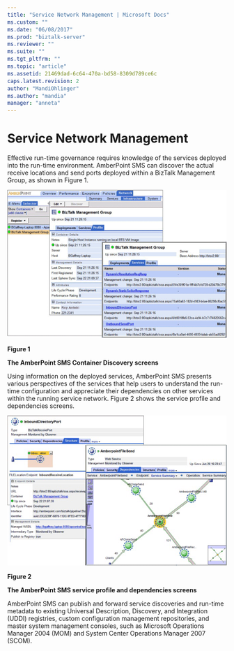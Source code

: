 ```yaml
---
title: "Service Network Management | Microsoft Docs"
ms.custom: ""
ms.date: "06/08/2017"
ms.prod: "biztalk-server"
ms.reviewer: ""
ms.suite: ""
ms.tgt_pltfrm: ""
ms.topic: "article"
ms.assetid: 21469dad-6c64-470a-bd58-8309d789ce6c
caps.latest.revision: 2
author: "MandiOhlinger"
ms.author: "mandia"
manager: "anneta"
---
```

# Service Network Management
Effective run-time governance requires knowledge of the services deployed into the run-time environment. AmberPoint SMS can discover the actual receive locations and send ports deployed within a BizTalk Management Group, as shown in Figure 1.  
  
 ![AmberPoint Container Discovery](../esb-toolkit/media/ch9-amberpointcontainerdiscovery.gif "Ch9-AmberPointContainerDiscovery")  
  
 **Figure 1**  
  
 **The AmberPoint SMS Container Discovery screens**  
  
 Using information on the deployed services, AmberPoint SMS presents various perspectives of the services that help users to understand the run-time configuration and appreciate their dependencies on other services within the running service network. Figure 2 shows the service profile and dependencies screens.  
  
 ![AmberPoint Service Profile](../esb-toolkit/media/ch9-amberpointserviceprofile.gif "Ch9-AmberPointServiceProfile")  
  
 **Figure 2**  
  
 **The AmberPoint SMS service profile and dependencies screens**  
  
 AmberPoint SMS can publish and forward service discoveries and run-time metadata to existing Universal Description, Discovery, and Integration (UDDI) registries, custom configuration management repositories, and master system management consoles, such as Microsoft Operations Manager 2004 (MOM) and System Center Operations Manager 2007 (SCOM).
